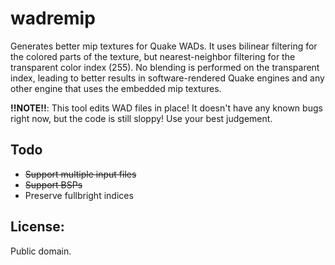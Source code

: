 # wadremip

Generates better mip textures for Quake WADs. It uses bilinear filtering for the
colored parts of the texture, but nearest-neighbor filtering for the
transparent color index (255). No blending is performed on the transparent
index, leading to better results in software-rendered Quake engines and any
other engine that uses the embedded mip textures.

**!!NOTE!!**: This tool edits WAD files in place! It doesn't have any known bugs
right now, but the code is still sloppy! Use your best judgement.

## Todo

- ~~Support multiple input files~~
- ~~Support BSPs~~
- Preserve fullbright indices

## License:

Public domain.
